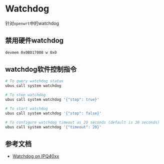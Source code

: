 # Watchdog

针对`openwrt`中的watchdog

## 禁用硬件watchdog

``` sh
devmem 0x0B017008 w 0x0
```

## watchdog软件控制指令

``` sh
# To query watchdog status
ubus call system watchdog

# To stop watchdog
ubus call system watchdog '{"stop": true}'

# To start watchdog
ubus call system watchdog '{"stop": false}'

# To configure watchdog timeout as 20 seconds (default is 30 seconds)
ubus call system watchdog '{"timeout": 20}'
```

## 参考文档

- [Watchdog on IPQ40xx](/assets/watchdog/Watchdog_on_IPQ40xx.pdf)

